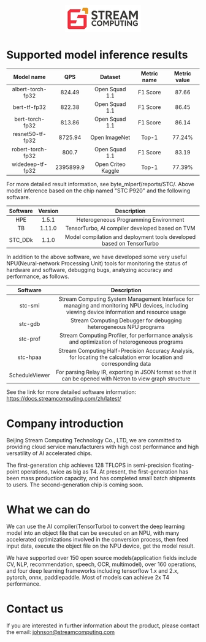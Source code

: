 <div align="center">
  <img src="STC.jpg">
</div>


# Supported model inference results
| Model name | QPS | Dataset | Metric name | Metric value |
| :-----:| :----: | :----: | :----: | :----: |
| albert-torch-fp32 | 824.49 | Open Squad 1.1 | F1 Score | 87.66 |
| bert-tf-fp32 | 822.38 | Open Squad 1.1 | F1 Score | 86.45 |
| bert-torch-fp32 | 813.86 | Open Squad 1.1 | F1 Score | 86.14 |
| resnet50-tf-fp32 | 8725.94 | Open ImageNet | Top-1 | 77.24% |
| robert-torch-fp32 | 800.7 | Open Squad 1.1 | F1 Score | 83.19 |
| widedeep-tf-fp32 | 2395899.9 | Open Criteo Kaggle | Top-1 | 77.39% |


For more detailed result information, see byte_mlperf/reports/STC/. Above model inference based on the chip named "STC P920" and the following software.

| Software | Version | Description |
| :-----:| :----: | :----: |
| HPE | 1.5.1 | Heterogeneous Programming Environment |
| TB | 1.11.0 | TensorTurbo, AI compiler developed based on TVM |
| STC_DDk | 1.1.0 | Model compilation and deployment tools developed based on TensorTurbo |


In addition to the above software, we have developed some very useful NPU(Neural-network Processing Unit) tools for monitoring the status of hardware and software, debugging bugs, analyzing accuracy and performance, as follows.

| Software  | Description |
| :-----:| :----: |
| stc-smi | Stream Computing System Management Interface for managing and monitoring NPU devices, including viewing device information and resource usage |
| stc-gdb | Stream Computing Debugger for debugging heterogeneous NPU programs  |
| stc-prof | Stream Computing Profiler, for performance analysis and optimization of heterogeneous programs  |
| stc-hpaa | Stream Computing Half-Precision Accuracy Analysis, for locating the calculation error location and corresponding data  |
| ScheduleViewer | For parsing Relay IR, exporting in JSON format so that it can be opened with Netron to view graph structure  |


See the link for more detailed software information: https://docs.streamcomputing.com/zh/latest/


# Company introduction
Beijing Stream Computing Technology Co., LTD, we are committed to providing cloud service manufacturers with high cost performance and high versatility of AI accelerated chips.

The first-generation chip achieves 128 TFLOPS in semi-precision floating-point operations, twice as big as T4. At present, the first-generation has been mass production capacity, and has completed small batch shipments to users. The second-generation chip is coming soon. 

# What we can do
We can use the AI compiler(TensorTurbo) to convert the deep learning model into an object file that can be executed on an NPU, with many accelerated optimizations involved in the conversion process, then feed input data, execute the object file on the NPU device, get the model result.

We have supported over 150 open source models(application fields include CV, NLP, recommendation, speech, OCR, multimodel), over 160 operations, and four deep learning frameworks including tensorflow 1.x and 2.x, pytorch, onnx, paddlepaddle. Most of models can achieve 2x T4 performance.


# Contact us
If you are interested in further information about the product, please contact the email: johnson@streamcomputing.com

